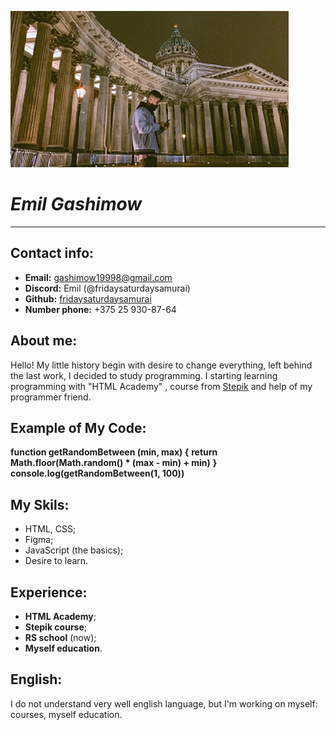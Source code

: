 ![Alt-мое фото](photo.jpg)
# *Emil Gashimow*
***
## Contact info:
+ **Email:** gashimow19998@gmail.com
+ **Discord:** Emil (@fridaysaturdaysamurai)
+ **Github:** [fridaysaturdaysamurai](https://github.com/fridaysaturdaysamurai)
+ **Number phone:** +375 25 930-87-64

## About me:
Hello! My little history begin with desire to change everything, left behind the last work, I decided to study programming. I starting learning programming with "HTML Academy" , course from [Stepik](https://welcome.stepik.org/ru) and help of my programmer friend.

## Example of My Code:
**function getRandomBetween (min, max) {**
    **return Math.floor(Math.random() * (max - min) + min)**
**}**
**console.log(getRandomBetween(1, 100))**

## My Skils:
+ HTML, CSS;
+ Figma;
+ JavaScript (the basics);
+ Desire to learn.

## Experience:
+ **HTML Academy**;
+ **Stepik course**;
+ **RS school** (now);
+ **Myself education**.

## English:
I do not understand very well english language, but I'm working on myself: courses, myself education.
